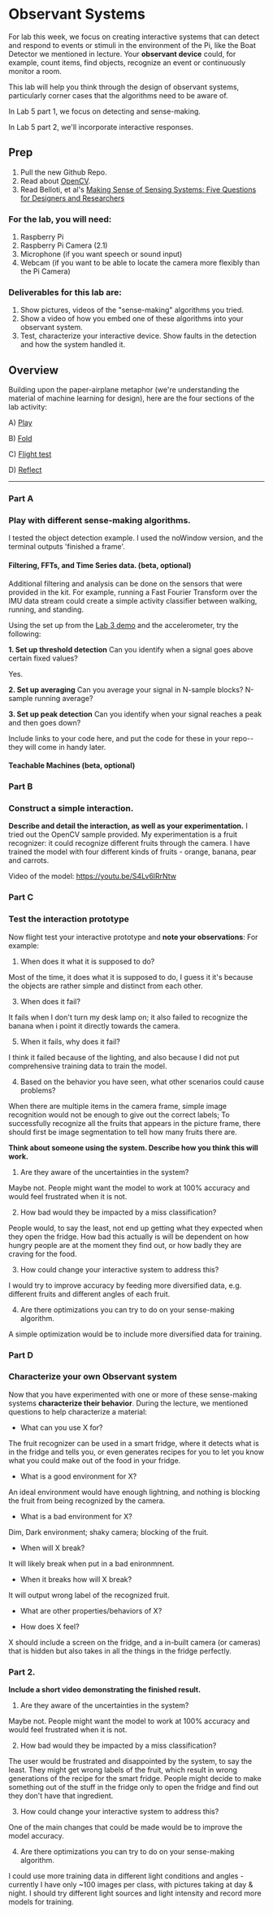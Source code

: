 # Observant Systems


For lab this week, we focus on creating interactive systems that can detect and respond to events or stimuli in the environment of the Pi, like the Boat Detector we mentioned in lecture. 
Your **observant device** could, for example, count items, find objects, recognize an event or continuously monitor a room.

This lab will help you think through the design of observant systems, particularly corner cases that the algorithms need to be aware of.

In Lab 5 part 1, we focus on detecting and sense-making.

In Lab 5 part 2, we'll incorporate interactive responses.


## Prep

1.  Pull the new Github Repo.
2.  Read about [OpenCV](https://opencv.org/about/).
3.  Read Belloti, et al's [Making Sense of Sensing Systems: Five Questions for Designers and Researchers](https://www.cc.gatech.edu/~keith/pubs/chi2002-sensing.pdf)

### For the lab, you will need:

1. Raspberry Pi
1. Raspberry Pi Camera (2.1)
1. Microphone (if you want speech or sound input)
1. Webcam (if you want to be able to locate the camera more flexibly than the Pi Camera)

### Deliverables for this lab are:
1. Show pictures, videos of the "sense-making" algorithms you tried.
1. Show a video of how you embed one of these algorithms into your observant system.
1. Test, characterize your interactive device. Show faults in the detection and how the system handled it.


## Overview
Building upon the paper-airplane metaphor (we're understanding the material of machine learning for design), here are the four sections of the lab activity:

A) [Play](#part-a)

B) [Fold](#part-b)

C) [Flight test](#part-c)

D) [Reflect](#part-d)

---

### Part A
### Play with different sense-making algorithms.

I tested the object detection example. 
I used the noWindow version, and the terminal outputs 'finished a frame'. 

#### Filtering, FFTs, and Time Series data. (beta, optional)
Additional filtering and analysis can be done on the sensors that were provided in the kit. For example, running a Fast Fourier Transform over the IMU data stream could create a simple activity classifier between walking, running, and standing.

Using the set up from the [Lab 3 demo](https://github.com/FAR-Lab/Interactive-Lab-Hub/tree/Spring2021/Lab%203/demo) and the accelerometer, try the following:

**1. Set up threshold detection** Can you identify when a signal goes above certain fixed values?

Yes. 

**2. Set up averaging** Can you average your signal in N-sample blocks? N-sample running average?

**3. Set up peak detection** Can you identify when your signal reaches a peak and then goes down?

Include links to your code here, and put the code for these in your repo--they will come in handy later.

#### Teachable Machines (beta, optional)

### Part B
### Construct a simple interaction.

**Describe and detail the interaction, as well as your experimentation.**
I tried out the OpenCV sample provided. 
My experimentation is a fruit recognizer: it could recognize different fruits through the camera. I have trained the model with four different kinds of fruits - orange, banana, pear and carrots. 

Video of the model: 
https://youtu.be/S4Lv6lRrNtw

### Part C
### Test the interaction prototype

Now flight test your interactive prototype and **note your observations**:
For example:
1. When does it what it is supposed to do?

Most of the time, it does what it is supposed to do, I guess it it's because the objects are rather simple and distinct from each other. 

3. When does it fail?

It fails when I don't turn my desk lamp on; it also failed to recognize the banana when i point it directly towards the camera. 

5. When it fails, why does it fail?

I think it failed because of the lighting, and also because I did not put comprehensive training data to train the model. 

4. Based on the behavior you have seen, what other scenarios could cause problems?

When there are multiple items in the camera frame, simple image recognition would not be enough to give out the correct labels; To successfully recognize all the fruits that appears in the picture frame, there should first be image segmentation to tell how many fruits there are.  

**Think about someone using the system. Describe how you think this will work.**
1. Are they aware of the uncertainties in the system?

Maybe not. People might want the model to work at 100% accuracy and would feel frustrated when it is not. 

2. How bad would they be impacted by a miss classification?

People would, to say the least, not end up getting what they expected when they open the fridge. How bad this actually is will be dependent on how hungry people are at the moment they find out, or how badly they are craving for the food. 

3. How could change your interactive system to address this?

I would try to improve accuracy by feeding more diversified data, e.g. different fruits and different angles of each fruit. 

4. Are there optimizations you can try to do on your sense-making algorithm.

A simple optimization would be to include more diversified data for training. 


### Part D
### Characterize your own Observant system

Now that you have experimented with one or more of these sense-making systems **characterize their behavior**.
During the lecture, we mentioned questions to help characterize a material:
* What can you use X for?

The fruit recognizer can be used in a smart fridge, where it detects what is in the fridge and tells you, or even generates recipes for you to let you know what you could make out of the food in your fridge. 

* What is a good environment for X?

An ideal environment would have enough lightning, and nothing is blocking the fruit from being recognized by the camera. 

* What is a bad environment for X?

Dim, Dark environment; shaky camera; blocking of the fruit. 

* When will X break?

It will likely break when put in a bad enironmnent. 

* When it breaks how will X break?

It will output wrong label of the recognized fruit. 

* What are other properties/behaviors of X?



* How does X feel?

X should include a screen on the fridge, and a in-built camera (or cameras) that is hidden but also takes in all the things in the fridge perfectly. 

### Part 2.

**Include a short video demonstrating the finished result.**

1. Are they aware of the uncertainties in the system?

Maybe not. People might want the model to work at 100% accuracy and would feel frustrated when it is not. 

2. How bad would they be impacted by a miss classification?

The user would be frustrated and disappointed by the system, to say the least. They might get wrong labels of the fruit, which result in wrong generations of the recipe for the smart fridge. People might decide to make something out of the stuff in the fridge only to open the fridge and find out they don't have that ingredient. 

3. How could change your interactive system to address this?

One of the main changes that could be made would be to improve the model accuracy. 

4. Are there optimizations you can try to do on your sense-making algorithm.

I could use more training data in different light conditions and angles - currently I have only ~100 images per class, with pictures taking at day & night. I should try different light sources and light intensity and record more models for training. 
